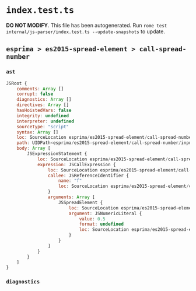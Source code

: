 # `index.test.ts`

**DO NOT MODIFY**. This file has been autogenerated. Run `rome test internal/js-parser/index.test.ts --update-snapshots` to update.

## `esprima > es2015-spread-element > call-spread-number`

### `ast`

```javascript
JSRoot {
	comments: Array []
	corrupt: false
	diagnostics: Array []
	directives: Array []
	hasHoistedVars: false
	integrity: undefined
	interpreter: undefined
	sourceType: "script"
	syntax: Array []
	loc: SourceLocation esprima/es2015-spread-element/call-spread-number/input.js 1:0-2:0
	path: UIDPath<esprima/es2015-spread-element/call-spread-number/input.js>
	body: Array [
		JSExpressionStatement {
			loc: SourceLocation esprima/es2015-spread-element/call-spread-number/input.js 1:0-1:9
			expression: JSCallExpression {
				loc: SourceLocation esprima/es2015-spread-element/call-spread-number/input.js 1:0-1:8
				callee: JSReferenceIdentifier {
					name: "f"
					loc: SourceLocation esprima/es2015-spread-element/call-spread-number/input.js 1:0-1:1 (f)
				}
				arguments: Array [
					JSSpreadElement {
						loc: SourceLocation esprima/es2015-spread-element/call-spread-number/input.js 1:2-1:7
						argument: JSNumericLiteral {
							value: 0.5
							format: undefined
							loc: SourceLocation esprima/es2015-spread-element/call-spread-number/input.js 1:5-1:7
						}
					}
				]
			}
		}
	]
}
```

### `diagnostics`

```

```
